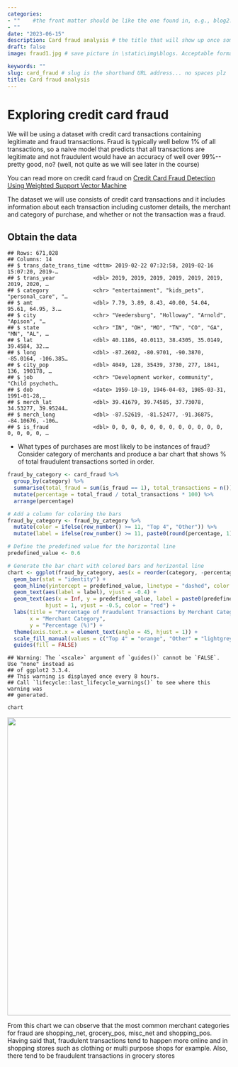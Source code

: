```yaml
---
categories:  
- ""    #the front matter should be like the one found in, e.g., blog2.md. It cannot be like the normal Rmd we used
- ""
date: "2023-06-15"
description: Card fraud analysis # the title that will show up once someone gets to this page
draft: false
image: fraud1.jpg # save picture in \static\img\blogs. Acceptable formats= jpg, jpeg, or png . Your iPhone pics wont work

keywords: ""
slug: card_fraud # slug is the shorthand URL address... no spaces plz
title: Card fraud analysis
---
```





# Exploring credit card fraud

We will be using a dataset with credit card transactions containing legitimate and fraud transactions. Fraud is typically well below 1% of all transactions, so a naive model that predicts that all transactions are legitimate and not fraudulent would have an accuracy of well over 99%-- pretty good, no? (well, not quite as we will see later in the course)

You can read more on credit card fraud on [Credit Card Fraud Detection Using Weighted Support Vector Machine](https://www.scirp.org/journal/paperinformation.aspx?paperid=105944)

The dataset we will use consists of credit card transactions and it includes information about each transaction including customer details, the merchant and category of purchase, and whether or not the transaction was a fraud.

## Obtain the data


```
## Rows: 671,028
## Columns: 14
## $ trans_date_trans_time <dttm> 2019-02-22 07:32:58, 2019-02-16 15:07:20, 2019-…
## $ trans_year            <dbl> 2019, 2019, 2019, 2019, 2019, 2019, 2019, 2020, …
## $ category              <chr> "entertainment", "kids_pets", "personal_care", "…
## $ amt                   <dbl> 7.79, 3.89, 8.43, 40.00, 54.04, 95.61, 64.95, 3.…
## $ city                  <chr> "Veedersburg", "Holloway", "Arnold", "Apison", "…
## $ state                 <chr> "IN", "OH", "MO", "TN", "CO", "GA", "MN", "AL", …
## $ lat                   <dbl> 40.1186, 40.0113, 38.4305, 35.0149, 39.4584, 32.…
## $ long                  <dbl> -87.2602, -80.9701, -90.3870, -85.0164, -106.385…
## $ city_pop              <dbl> 4049, 128, 35439, 3730, 277, 1841, 136, 190178, …
## $ job                   <chr> "Development worker, community", "Child psychoth…
## $ dob                   <date> 1959-10-19, 1946-04-03, 1985-03-31, 1991-01-28,…
## $ merch_lat             <dbl> 39.41679, 39.74585, 37.73078, 34.53277, 39.95244…
## $ merch_long            <dbl> -87.52619, -81.52477, -91.36875, -84.10676, -106…
## $ is_fraud              <dbl> 0, 0, 0, 0, 0, 0, 0, 0, 0, 0, 0, 0, 0, 0, 0, 0, …
```


-   What types of purchases are most likely to be instances of fraud? Consider category of merchants and produce a bar chart that shows % of total fraudulent transactions sorted in order.


```r
fraud_by_category <- card_fraud %>%
  group_by(category) %>%
  summarise(total_fraud = sum(is_fraud == 1), total_transactions = n()) %>%
  mutate(percentage = total_fraud / total_transactions * 100) %>%
  arrange(percentage)

# Add a column for coloring the bars
fraud_by_category <- fraud_by_category %>%
  mutate(color = ifelse(row_number() >= 11, "Top 4", "Other")) %>% 
  mutate(label = ifelse(row_number() >= 11, paste0(round(percentage, 1), "%"), ""))

# Define the predefined value for the horizontal line
predefined_value <- 0.6

# Generate the bar chart with colored bars and horizontal line
chart <- ggplot(fraud_by_category, aes(x = reorder(category, -percentage), y = percentage, fill = color)) +
  geom_bar(stat = "identity") +
  geom_hline(yintercept = predefined_value, linetype = "dashed", color = "red") +
  geom_text(aes(label = label), vjust = -0.4) +
  geom_text(aes(x = Inf, y = predefined_value, label = paste0(predefined_value, "%")),
            hjust = 1, vjust = -0.5, color = "red") +
  labs(title = "Percentage of Fraudulent Transactions by Merchant Category",
       x = "Merchant Category",
       y = "Percentage (%)") +
  theme(axis.text.x = element_text(angle = 45, hjust = 1)) +
  scale_fill_manual(values = c("Top 4" = "orange", "Other" = "lightgrey")) +
  guides(fill = FALSE)
```

```
## Warning: The `<scale>` argument of `guides()` cannot be `FALSE`. Use "none" instead as
## of ggplot2 3.3.4.
## This warning is displayed once every 8 hours.
## Call `lifecycle::last_lifecycle_warnings()` to see where this warning was
## generated.
```

```r
chart
```

<img src="/blogs/card_fraud_files/figure-html/unnamed-chunk-3-1.png" width="672" />

From this chart we can observe that the most common merchant categories for fraud are shopping_net, grocery_pos, misc_net and shopping_pos. Having said that, fraudulent transactions tend to happen more online and in shopping stores such as clothing or multi purpose shops for example. Also, there tend to be fraudulent transactions in grocery stores



